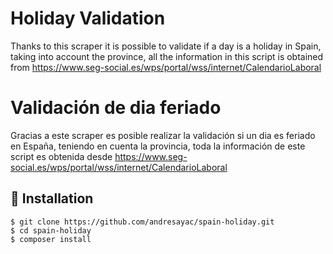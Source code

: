 # Holiday Validation
Thanks to this scraper it is possible to validate if a day is a holiday in Spain, taking into account the province, all the information in this script is obtained from https://www.seg-social.es/wps/portal/wss/internet/CalendarioLaboral



# Validación de dia feriado
Gracias a este scraper es posible realizar la validación si un dia es feriado en España, teniendo en cuenta la provincia, toda la información de este script es obtenida desde https://www.seg-social.es/wps/portal/wss/internet/CalendarioLaboral

## 📌 Installation
```
$ git clone https://github.com/andresayac/spain-holiday.git
$ cd spain-holiday
$ composer install
```



